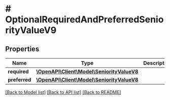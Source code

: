 # # OptionalRequiredAndPreferredSeniorityValueV9

## Properties

Name | Type | Description | Notes
------------ | ------------- | ------------- | -------------
**required** | [**\OpenAPI\Client\Model\SeniorityValueV8**](SeniorityValueV8.md) |  |
**preferred** | [**\OpenAPI\Client\Model\SeniorityValueV8**](SeniorityValueV8.md) |  |

[[Back to Model list]](../../README.md#models) [[Back to API list]](../../README.md#endpoints) [[Back to README]](../../README.md)
